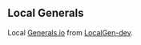 ## Local Generals

Local [Generals.io](https://generals.io) from [LocalGen-dev](https://github.com/LocalGen-dev).
